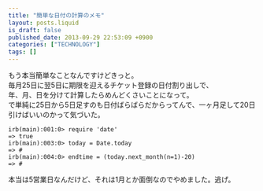 ```yaml
---
title: "簡単な日付の計算のメモ"
layout: posts.liquid
is_draft: false
published_date: 2013-09-29 22:53:09 +0900
categories: ["TECHNOLOGY"]
tags: []
---
```


もう本当簡単なことなんですけどきっと。  
毎月25日に翌5日に期限を迎えるチケット登録の日付割り出しで、  
年、月、日を分けて計算したらめんどくさいことになって。  
で単純に25日から5日足すのも日付ばらばらだからってんで、一ヶ月足して20日引けばいいのかって気づいた。

    irb(main):001:0> require 'date'
    => true
    irb(main):003:0> today = Date.today
    => #
    irb(main):004:0> endtime = (today.next_month(n=1)-20)
    => #

本当は5営業日なんだけど、それは1月とか面倒なのでやめました。逃げ。


